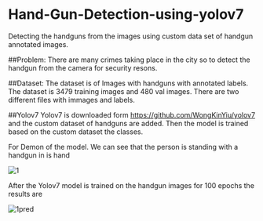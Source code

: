 # Hand-Gun-Detection-using-yolov7
Detecting the  handguns from the images using custom data set of handgun annotated images.

##Problem: There are many crimes taking place in the city so to detect the handgun from the camera for security resons.

##Dataset:
The dataset is of Images with handguns with annotated labels. The dataset is 3479 training images and 480 val images. There are two different files with immages and labels.

##Yolov7 
Yolov7 is downloaded form https://github.com/WongKinYiu/yolov7 and the custom dataset of handguns are added. Then the model is trained based on the custom dataset the classes.

For Demon of the model. We can see that the person is standing with a handgun in is hand

![1](https://user-images.githubusercontent.com/45498501/189306783-043b08fd-6426-467d-93ff-ea155a77a406.jpg)

After the Yolov7 model is trained on the handgun images for 100 epochs the results are

![1pred](https://user-images.githubusercontent.com/45498501/189307428-bf017cb3-7467-4f62-9ca5-e8b1b8658852.jpg)
